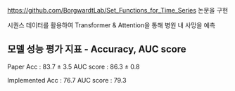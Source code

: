 https://github.com/BorgwardtLab/Set_Functions_for_Time_Series 논문을 구현

시퀀스 데이터를 활용하여 Transformer & Attention을 통해 병원 내 사망을 예측

모델 성능 평가 지표 - Accuracy, AUC score
-------------------------------------------

Paper Acc : 83.7 ± 3.5 AUC score : 86.3 ± 0.8

Implemented Acc : 76.7 AUC score : 79.3
